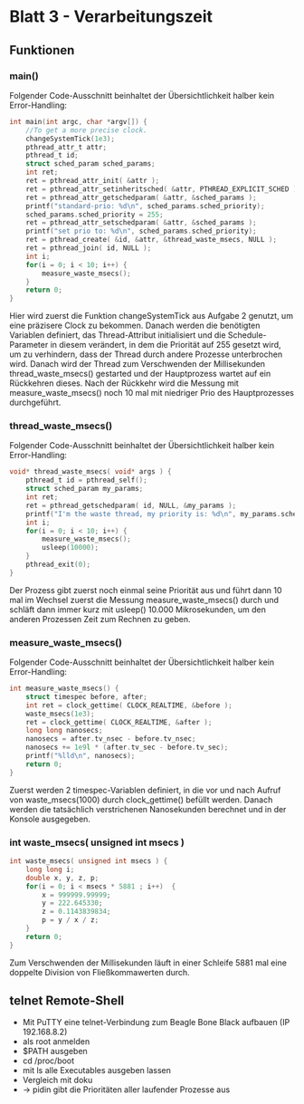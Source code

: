 # Blatt 3 - Verarbeitungszeit
## Funktionen
### main()
Folgender Code-Ausschnitt beinhaltet der Übersichtlichkeit halber kein Error-Handling:
```c
int main(int argc, char *argv[]) {
	//To get a more precise clock.
	changeSystemTick(1e3);
	pthread_attr_t attr;
	pthread_t id;
	struct sched_param sched_params;
	int ret;
	ret = pthread_attr_init( &attr );
	ret = pthread_attr_setinheritsched( &attr, PTHREAD_EXPLICIT_SCHED );
	ret = pthread_attr_getschedparam( &attr, &sched_params );
	printf("standard-prio: %d\n", sched_params.sched_priority);
	sched_params.sched_priority = 255;
	ret = pthread_attr_setschedparam( &attr, &sched_params );
	printf("set prio to: %d\n", sched_params.sched_priority);
	ret = pthread_create( &id, &attr, &thread_waste_msecs, NULL );
	ret = pthread_join( id, NULL );
	int i;
	for(i = 0; i < 10; i++) {
		measure_waste_msecs();
	}
	return 0;
}
```
Hier wird zuerst die Funktion changeSystemTick aus Aufgabe 2 genutzt, um eine präzisere Clock zu bekommen. Danach werden die benötigten Variablen definiert, das Thread-Attribut initialisiert und die Schedule-Parameter in diesem verändert, in dem die Priorität auf 255 gesetzt wird, um zu verhindern, dass der Thread durch andere Prozesse unterbrochen wird. Danach wird der Thread zum Verschwenden der Millisekunden thread_waste_msecs() gestarted und der Hauptprozess wartet auf ein Rückkehren dieses. Nach der Rückkehr wird die Messung mit measure_waste_msecs() noch 10 mal mit niedriger Prio des Hauptprozesses durchgeführt.
### thread_waste_msecs()
Folgender Code-Ausschnitt beinhaltet der Übersichtlichkeit halber kein Error-Handling:
```c
void* thread_waste_msecs( void* args ) {
	pthread_t id = pthread_self();
	struct sched_param my_params;
	int ret;
	ret = pthread_getschedparam( id, NULL, &my_params );
	printf("I'm the waste thread, my priority is: %d\n", my_params.sched_priority);
	int i;
	for(i = 0; i < 10; i++) {
		measure_waste_msecs();
		usleep(10000);
	}
	pthread_exit(0);
}
```
Der Prozess gibt zuerst noch einmal seine Priorität aus und führt dann 10 mal im Wechsel zuerst die Messung measure_waste_msecs() durch und schläft dann immer kurz mit usleep() 10.000 Mikrosekunden, um den anderen Prozessen Zeit zum Rechnen zu geben.
### measure_waste_msecs()
Folgender Code-Ausschnitt beinhaltet der Übersichtlichkeit halber kein Error-Handling:
```c
int measure_waste_msecs() {
	struct timespec before, after;
	int ret = clock_gettime( CLOCK_REALTIME, &before );
	waste_msecs(1e3);
	ret = clock_gettime( CLOCK_REALTIME, &after );
	long long nanosecs;
	nanosecs = after.tv_nsec - before.tv_nsec;
	nanosecs += 1e9l * (after.tv_sec - before.tv_sec);
	printf("%lld\n", nanosecs);
	return 0;
}
```
Zuerst werden 2 timespec-Variablen definiert, in die vor und nach Aufruf von waste_msecs(1000) durch clock_gettime() befüllt werden. Danach werden die tatsächlich verstrichenen Nanosekunden berechnet und in der Konsole ausgegeben. 
### int waste_msecs( unsigned int msecs )
```c
int waste_msecs( unsigned int msecs ) {
	long long i;
	double x, y, z, p;
	for(i = 0; i < msecs * 5881 ; i++)  {
		x = 999999.99999;
		y = 222.645330;
		z = 0.1143839834;
		p = y / x / z;
	}
	return 0;
}
```
Zum Verschwenden der Millisekunden läuft in einer Schleife 5881 mal eine doppelte Division von Fließkommawerten durch.
## telnet Remote-Shell
+ Mit PuTTY eine telnet-Verbindung zum Beagle Bone Black aufbauen (IP 192.168.8.2)
+ als root anmelden 
+ $PATH ausgeben 
+ cd /proc/boot
+ mit ls alle Executables ausgeben lassen 
+ Vergleich mit doku 
+ -> pidin gibt die Prioritäten aller laufender Prozesse aus
